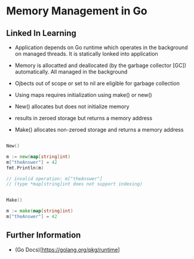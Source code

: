 # Memory Management in Go

## Linked In Learning

- Application depends on Go runtime which operates in the background on managed threads. It is statically lonked into application

- Memory is allocatted and deallocated (by the garbage collector [GC]) automatically. All managed in the background

- Ojbects out of scope or set to nil are eligible for garbage collection

- Using maps requires initialization using make() or new()

- New() allocates but does not initialize memory
 - results in zeroed storage but returns a memory address
- Make() allocates non-zeroed storage and returns a memory address



```go

New()

m := new(map[string]int)
m["theAnswer"] = 42
fmt.Println(m)

// invalid operation: m["theAnswer"]
// (type *map[string]int does not support indexing)


Make()

m := make(map[string]int)
m["theAnswer"] = 42


```

## Further Information

- (Go Docs)[https://golang.org/pkg/runtime]
